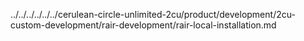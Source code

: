 ../../../../../../cerulean-circle-unlimited-2cu/product/development/2cu-custom-development/rair-development/rair-local-installation.md